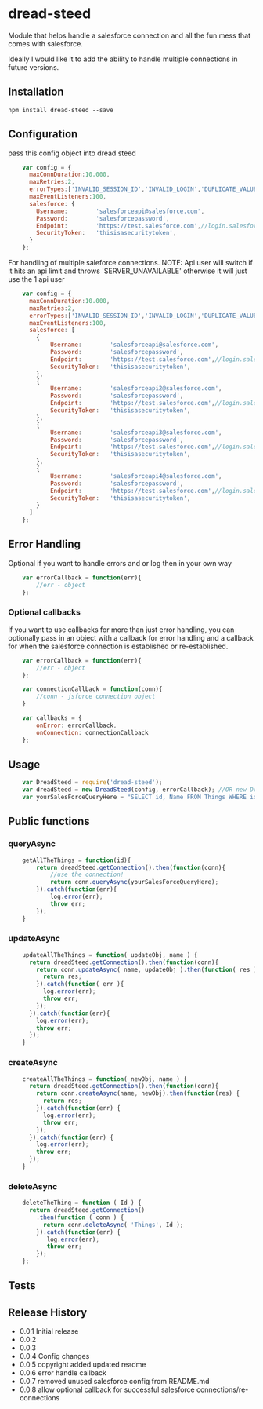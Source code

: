 # dread-steed

Module that helps handle a salesforce connection and all the fun mess that comes with salesforce.

Ideally I would like it to add the ability to handle multiple connections in future versions.
## Installation
    npm install dread-steed --save
## Configuration

pass this config object into dread steed

```javascript
    var config = {
      maxConnDuration:10.000,
      maxRetries:2,
      errorTypes:['INVALID_SESSION_ID','INVALID_LOGIN','DUPLICATE_VALUE'],
      maxEventListeners:100,
      salesforce: {
        Username:        'salesforceapi@salesforce.com',
        Password:        'salesforcepassword',
        Endpoint:        'https://test.salesforce.com',//login.salesforce.com
        SecurityToken:   'thisisasecuritytoken',
      }
    };
```
For handling of multiple saleforce connections.  NOTE: Api user will switch if it hits an api limit and throws 'SERVER_UNAVAILABLE' otherwise it will just use the 1 api user

```javascript
    var config = {
      maxConnDuration:10.000,
      maxRetries:2,
      errorTypes:['INVALID_SESSION_ID','INVALID_LOGIN','DUPLICATE_VALUE','SERVER_UNAVAILABLE],
      maxEventListeners:100,
      salesforce: [
        {
            Username:        'salesforceapi@salesforce.com',
            Password:        'salesforcepassword',
            Endpoint:        'https://test.salesforce.com',//login.salesforce.com
            SecurityToken:   'thisisasecuritytoken',
        },
        {
            Username:        'salesforceapi2@salesforce.com',
            Password:        'salesforcepassword',
            Endpoint:        'https://test.salesforce.com',//login.salesforce.com
            SecurityToken:   'thisisasecuritytoken',
        },
        {
            Username:        'salesforceapi3@salesforce.com',
            Password:        'salesforcepassword',
            Endpoint:        'https://test.salesforce.com',//login.salesforce.com
            SecurityToken:   'thisisasecuritytoken',
        },
        {
            Username:        'salesforceapi4@salesforce.com',
            Password:        'salesforcepassword',
            Endpoint:        'https://test.salesforce.com',//login.salesforce.com
            SecurityToken:   'thisisasecuritytoken',
        }
      ]
    };
```


## Error Handling

Optional if you want to handle errors and or log then in your own way

```javascript
    var errorCallback = function(err){
        //err - object
    };
```

### Optional callbacks


If you want to use callbacks for more than just error handling, you can optionally pass in an object with a callback for error handling and a callback for when the salesforce connection is established or re-established.

```javascript
    var errorCallback = function(err){
        //err - object
    };

    var connectionCallback = function(conn){
        //conn - jsforce connection object
    }

    var callbacks = {
        onError: errorCallback,
        onConnection: connectionCallback
    };
```


## Usage
```javascript
    var DreadSteed = require('dread-steed');
    var dreadSteed = new DreadSteed(config, errorCallback); //OR new DreadSteed(config, callbacks);
    var yourSalesForceQueryHere = "SELECT id, Name FROM Things WHERE id = '1' ";
```
## Public functions
### queryAsync
```javascript
    getAllTheThings = function(id){
        return dreadSteed.getConnection().then(function(conn){
            //use the connection!
            return conn.queryAsync(yourSalesForceQueryHere);
        }).catch(function(err){
            log.error(err);
            throw err;
        });
    }
```
### updateAsync
```javascript
    updateAllTheThings = function( updateObj, name ) {
      return dreadSteed.getConnection().then(function(conn){
        return conn.updateAsync( name, updateObj ).then(function( res ){
          return res;
        }).catch(function( err ){
          log.error(err);
          throw err;
        });
      }).catch(function(err){
        log.error(err);
        throw err;
      });
    }
```
### createAsync
```javascript
    createAllTheThings = function( newObj, name ) {
      return dreadSteed.getConnection().then(function(conn){
        return conn.createAsync(name, newObj).then(function(res) {
          return res;
        }).catch(function(err) {
          log.error(err);
          throw err;
        });
      }).catch(function(err) {
        log.error(err);
        throw err;
      });
    }
```

### deleteAsync
```javascript
    deleteTheThing = function ( Id ) {
      return dreadSteed.getConnection()
        .then(function ( conn ) {
          return conn.deleteAsync( 'Things', Id );
        }).catch(function(err) {
           log.error(err);
           throw err;
        });
    };
```

## Tests
## Release History
* 0.0.1 Initial release
* 0.0.2
* 0.0.3
* 0.0.4 Config changes
* 0.0.5 copyright added updated readme
* 0.0.6 error handle callback
* 0.0.7 removed unused salesforce config from README.md
* 0.0.8 allow optional callback for successful salesforce connections/re-connections